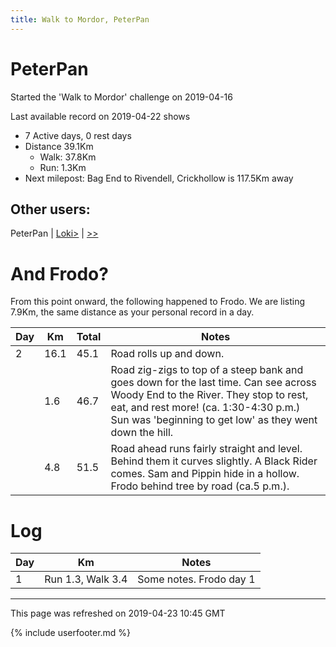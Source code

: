 ```yaml
---
title: Walk to Mordor, PeterPan
---
```


# PeterPan

Started the 'Walk to Mordor' challenge on 2019-04-16

Last available record on 2019-04-22 shows
* 7 Active days, 0 rest days
* Distance 39.1Km
  * Walk: 37.8Km
  * Run: 1.3Km
* Next milepost: Bag End to Rivendell, Crickhollow is 117.5Km away

## Other users:

PeterPan \| [Loki\>](Loki.md) \| [\>\>](Loki.md)

# And Frodo?
From this point onward, the following happened to Frodo.
We are listing 7.9Km, the same distance as your personal record in a day.

| Day | Km | Total | Notes |
| --- | --- | --- | --- |
| 2 | 16.1 | 45.1 | Road rolls up and down. |
|   | 1.6 | 46.7 | Road zig-zigs to top of a steep bank and goes down for the last time. Can see across Woody End to the River. They stop to rest, eat, and rest more! (ca. 1:30-4:30 p.m.) Sun was 'beginning to get low' as they went down the hill. |
|   | 4.8 | 51.5 | Road ahead runs fairly straight and level. Behind them it curves slightly. A Black Rider comes. Sam and Pippin hide in a hollow. Frodo behind tree by road (ca.5 p.m.). |

# Log

| Day | Km | Notes |
|---|---|---|
| 1 | Run 1.3, Walk 3.4 | Some notes. Frodo day 1 |

---
This page was refreshed on 2019-04-23 10:45 GMT

{% include userfooter.md %}
